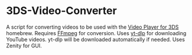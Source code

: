 # 3DS-Video-Converter
A script for converting videos to be used with the [Video Player for 3DS](https://github.com/Core-2-Extreme/Video_player_for_3DS) homebrew.
Requires [FFmpeg](https://ffmpeg.org/) for conversion.
Uses [yt-dlp](https://github.com/yt-dlp/yt-dlp) for downloading YouTube videos. yt-dlp will be downloaded automatically if needed.
Uses Zenity for GUI.
